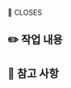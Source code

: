 <!-- ‼️ 제목을 'TS-번호: 내용' 형식으로 바꿔주세요 ‼️ -->

📍 CLOSES 
<!-- 위 'CLOSES' 뒤에 '#(번호)' 형식으로 이슈 번호를 태그해주세요 -->

## ✏️ 작업 내용
<!-- 이번 PR에서 작업한 내용을 간략히 설명해주세요 -->


## 📝 참고 사항
<!-- 리뷰어가 특별히 봐주었으면 하는 부분이나 다른 팀원들이 알아야할 사항이 있다면 작성해주세요 -->

